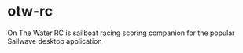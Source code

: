 # otw-rc
On The Water RC is  sailboat racing scoring companion for the popular Sailwave desktop application
